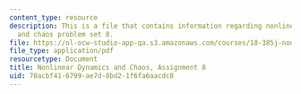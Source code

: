 ```yaml
---
content_type: resource
description: This is a file that contains information regarding nonlinear dynamics
  and chaos problem set 8.
file: https://ol-ocw-studio-app-qa.s3.amazonaws.com/courses/18-385j-nonlinear-dynamics-and-chaos-fall-2014/70acbf416799ae7d8bd21f6fa6aacdc8_MIT18_385JF14_Pset8.pdf
file_type: application/pdf
resourcetype: Document
title: Nonlinear Dynamics and Chaos, Assignment 8
uid: 70acbf41-6799-ae7d-8bd2-1f6fa6aacdc8
---
```


